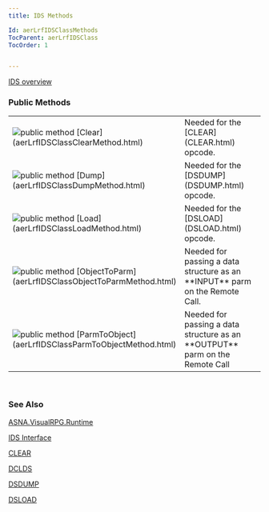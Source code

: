 ```yaml
---
title: IDS Methods

Id: aerLrfIDSClassMethods
TocParent: aerLrfIDSClass
TocOrder: 1


---
```


[IDS overview](aerLrfIDSClass.html) 
<br />

### Public Methods
<table class="dtTABLE" id="Table4" cellspacing="0">
                <colgroup span="1">
                    <col span="1" valign="top" width="20%" />
                    <col span="1" width="79.99%" />
                </colgroup>
                <tr>
                    <td colspan="1" rowspan="1">
                        <img alt="public method" src="../Images/public method.gif" border="0" /> [Clear](aerLrfIDSClassClearMethod.html)
                    </td>
                    <td colspan="1" rowspan="1">Needed for the [CLEAR](CLEAR.html) opcode.</td>
                </tr>
                <tr>
                    <td colspan="1" rowspan="1">
                        <img alt="public method" src="../Images/public method.gif" border="0" /> [Dump](aerLrfIDSClassDumpMethod.html)
                    </td>
                    <td colspan="1" rowspan="1">Needed for the [DSDUMP](DSDUMP.html) opcode.</td>
                </tr>
                <tr>
                    <td colspan="1" rowspan="1">
                        <img alt="public method" src="../Images/public method.gif" border="0" /> [Load](aerLrfIDSClassLoadMethod.html)
                    </td>
                    <td colspan="1" rowspan="1">Needed for the [DSLOAD](DSLOAD.html) opcode.</td>
                </tr>
                <tr>
                    <td colspan="1" rowspan="1">
                        <img alt="public method" src="../Images/public method.gif" border="0" /> [ObjectToParm](aerLrfIDSClassObjectToParmMethod.html)
                    </td>
                    <td colspan="1" rowspan="1">
                        Needed for passing a data structure as an **INPUT**  parm on the Remote Call.
                    </td>
                </tr>
                <tr>
                    <td colspan="1" rowspan="1">
                        <img alt="public method" src="../Images/public method.gif" border="0" /> [ParmToObject](aerLrfIDSClassParmToObjectMethod.html)
                    </td>
                    <td colspan="1" rowspan="1">
                        Needed for passing a data structure as an **OUTPUT**  parm on the Remote Call
                    </td>
                </tr>
</table>

<br />

### See Also
[ASNA.VisualRPG.Runtime](aerLrfRuntimeNamespace.html)

[IDS Interface](aerLrfIDSClass.html)

[CLEAR](CLEAR.html)

[DCLDS](DCLDS.html)

[DSDUMP](DSDUMP.html)

[DSLOAD](DSLOAD.html) 
